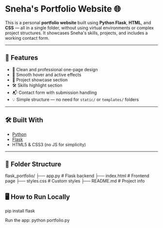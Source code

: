 # Sneha's Portfolio Website 🌐

This is a personal **portfolio website** built using **Python Flask**, **HTML**, and **CSS** — all in a single folder, without using virtual environments or complex project structures. It showcases Sneha's skills, projects, and includes a working contact form.

---

## 🚀 Features

- 🎨 Clean and professional one-page design
- 🧠 Smooth hover and active effects
- 💼 Project showcase section
- 🛠 Skills highlight section
- 📬 Contact form with submission handling
- 💡 Simple structure — no need for `static/` or `templates/` folders

---

## 🛠️ Built With

- [Python](https://www.python.org/)
- [Flask](https://flask.palletsprojects.com/)
- HTML5 & CSS3 (no JS for simplicity)

---

## 📁 Folder Structure

flask_portfolio/
├── app.py # Flask backend
├── index.html # Frontend page
├── styles.css # Custom styles
├── README.md # Project info

## 🖥️ How to Run Locally

pip install flask 

Run the app:
python portfolio.py
